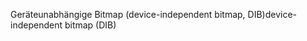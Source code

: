 <span data-ttu-id="b01c2-101">Geräteunabhängige Bitmap (device-independent bitmap, DIB)</span><span class="sxs-lookup"><span data-stu-id="b01c2-101">device-independent bitmap (DIB)</span></span>